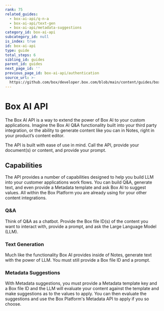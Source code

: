 ```yaml
---
rank: 75
related_guides:
  - box-ai-api/q-n-a
  - box-ai-api/text-gen
  - box-ai-api/metadata-suggestions
category_id: box-ai-api
subcategory_id: null
is_index: true
id: box-ai-api
type: guide
total_steps: 6
sibling_id: guides
parent_id: guides
next_page_id: ''
previous_page_id: box-ai-api/authentication
source_url: >-
  https://github.com/box/developer.box.com/blob/main/content/guides/box-ai-api/index.md
---
```

# Box AI API

The Box AI API is a way to extend the power of Box AI to your custom
applications. Imagine the Box AI Q&A functionality built into your third party
integration, or the ability to generate content like you can in Notes, right in
your product’s content editor.

The API is built with ease of use in mind. Call the API, provide your
document(s) or content, and provide your prompt.

## Capabilities

The API provides a number of capabilities designed to help you build LLM into
your customer applications work flows. You can build Q&A, generate text, and
even provide a Metadata template and ask Box AI to suggest values. All within
the Box Platform you are already using for your other content integrations.

### Q&A

Think of Q&A as a chatbot. Provide the Box file ID(s) of the content you want
to interact with, provide a prompt, and ask the Large Language Model (LLM).

### Text Generation

Much like the functionality Box AI provides inside of Notes, generate text with
the power of LLM. You must still provide a Box file ID and a prompt.

### Metadata Suggestions

With Metadata suggestions, you must provide a Metadata template key and a Box
file ID and the LLM will evaluate your content against the template and make
suggestions as to the values to apply. You can then evaluate the suggestions
and use the Box Platform's Metadata API to apply if you so choose.